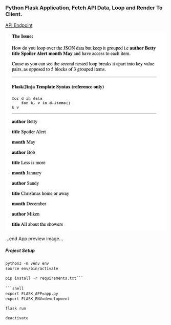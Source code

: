 ### Python Flask Application, Fetch API Data, Loop and Render To Client.

[API Endpoint](https://partnull.github.io/flask/api.json)

![Preview](https://github.com/partnull/flask/blob/master/preview.jpg)

...end App preview image...

##### Project Setup

```shell
python3 -m venv env
source env/bin/activate
```

```shell
pip install -r requirements.txt```

```shell
export FLASK_APP=app.py
export FLASK_ENV=development
```

```shell
flask run
```

```shell
deactivate
```
